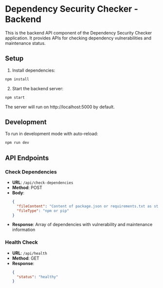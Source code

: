 # Dependency Security Checker - Backend

This is the backend API component of the Dependency Security Checker application. It provides APIs for checking dependency vulnerabilities and maintenance status.

## Setup

1. Install dependencies:
```bash
npm install
```

2. Start the backend server:
```bash
npm start
```

The server will run on http://localhost:5000 by default.

## Development

To run in development mode with auto-reload:
```bash
npm run dev
```

## API Endpoints

### Check Dependencies
- **URL**: `/api/check-dependencies`
- **Method**: POST
- **Body**:
  ```json
  {
    "fileContent": "Content of package.json or requirements.txt as string",
    "fileType": "npm or pip"
  }
  ```
- **Response**: Array of dependencies with vulnerability and maintenance information

### Health Check
- **URL**: `/api/health`
- **Method**: GET
- **Response**: 
  ```json
  {
    "status": "healthy"
  }
  ``` 